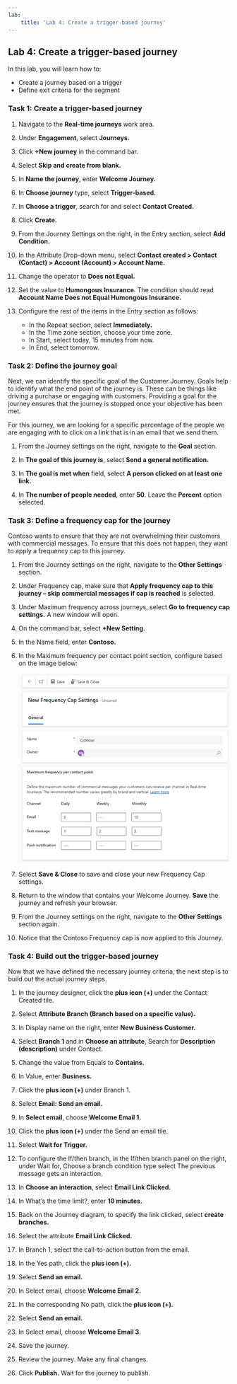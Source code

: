 ```yaml
---
lab:
    title: 'Lab 4: Create a trigger-based journey'
---
```


## Lab 4: Create a trigger-based journey 

In this lab, you will learn how to:
- Create a journey based on a trigger
- Define exit criteria for the segment 

### Task 1: Create a trigger-based journey 
1. Navigate to the **Real-time journeys** work area.

1. Under **Engagement**, select **Journeys.**

1. Click **+New journey** in the command bar.

1. Select **Skip and create from blank.**

1. In **Name the journey**, enter **Welcome Journey.**

1. In **Choose journey** type, select **Trigger-based.**

1. In **Choose a trigger**, search for and select **Contact Created.**

1. Click **Create.**

1. From the Journey Settings on the right, in the Entry section, select **Add Condition.**

1. In the Attribute Drop-down menu, select **Contact created > Contact (Contact) > Account (Account) > Account Name.**

1. Change the operator to **Does not Equal.**

1. Set the value to **Humongous Insurance**. The condition should read **Account Name Does not Equal Humongous Insurance.**

1. Configure the rest of the items in the Entry section as follows:
    - In the Repeat section, select **Immediately.**
    - In the Time zone section, choose your time zone.
    - In Start, select today, 15 minutes from now.
    - In End, select tomorrow.

### Task 2: Define the journey goal
Next, we can identify the specific goal of the Customer Journey.  Goals help to identify what the end point of the journey is.  These can be things like driving a purchase or engaging with customers.  Providing a goal for the journey ensures that the journey is stopped once your objective has been met.    

For this journey, we are looking for a specific percentage of the people we are engaging with to click on a link that is in an email that we send them.  

1.	From the Journey settings on the right, navigate to the **Goal** section.

1.	In **The goal of this journey is**, select **Send a general notification.**

1. 	In **The goal is met when** field, select **A person clicked on at least one link.**

1.	In **The number of people needed**, enter **50**. Leave the **Percent** option selected. 

### Task 3: Define a frequency cap for the journey 
Contoso wants to ensure that they are not overwhelming their customers with commercial messages. To ensure that this does not happen, they want to apply a frequency cap to this journey.   

1.	From the Journey settings on the right, navigate to the **Other Settings** section.

1.	Under Frequency cap, make sure that **Apply frequency cap to this journey – skip commercial messages if cap is reached** is selected.  

1.	Under Maximum frequency across journeys, select **Go to frequency cap settings.** A new window will open.

1.	On the command bar, select **+New Setting.**

1.	In the Name field, enter **Contoso.**

1.	In the Maximum frequency per contact point section, configure based on the image below:

    ![Screenshot of the frequency cap settings, with Email set to Daily 3 and Monthly 10, text message set to Daily 1, Weekly 2, and Monthly 3. Nothing is set for push notification.](../Labs/Media/frequency-cap.png)

1. Select **Save & Close** to save and close your new Frequency Cap settings.  

1.	Return to the window that contains your Welcome Journey. **Save** the journey and refresh your browser.

1.	From the Journey settings on the right, navigate to the **Other Settings** section again.

1.	Notice that the Contoso Frequency cap is now applied to this Journey.  

### Task 4: Build out the trigger-based journey 
Now that we have defined the necessary journey criteria, the next step is to build out the actual journey steps. 

1. In the journey designer, click the **plus icon (+)** under the Contact Created tile.

1. Select **Attribute Branch (Branch based on a specific value).**

1. In Display name on the right, enter **New Business Customer.**

1. Select **Branch 1** and in **Choose an attribute**, Search for **Description (description)** under Contact.

1. Change the value from Equals to **Contains.**

1. In Value, enter **Business.**

1. Click the **plus icon (+)** under Branch 1.

1. Select **Email: Send an email.**

1. In **Select email**, choose **Welcome Email 1.**

1. Click the **plus icon (+)** under the Send an email tile.

1. Select **Wait for Trigger.**

1. To configure the If/then branch, in the If/then branch panel on the right, under Wait for, Choose a branch condition type select The previous message gets an interaction.

1. In **Choose an interaction**, select **Email Link Clicked.**

1. In What’s the time limit?, enter **10 minutes.**

1. Back on the Journey diagram, to specify the link clicked, select **create branches.**

1. Select the attribute **Email Link Clicked.**

1. In Branch 1, select the call-to-action button from the email.

1. In the Yes path, click the **plus icon (+).**

1. Select **Send an email.**

1. In Select email, choose **Welcome Email 2.**

1. In the corresponding No path, click the **plus icon (+).**

1. Select **Send an email.**

1. In Select email, choose **Welcome Email 3.**

1. Save the journey.

1. Review the journey. Make any final changes.

1. Click **Publish.** Wait for the journey to publish.


